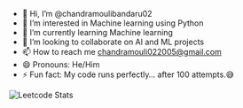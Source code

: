 - 👋 Hi, I’m @chandramoulibandaru02
- 👀 I’m interested in Machine learning using Python
- 🌱 I’m currently learning Machine learning
- 💞️ I’m looking to collaborate on AI and ML projects
- 📫 How to reach me chandramouli022005@gmail.com
- 😄 Pronouns: He/Him
- ⚡ Fun fact: My code runs perfectly… after 100 attempts.😅
<!---
chandramoulibandaru02/chandramoulibandaru02 is a ✨ special ✨ repository because its `README.md` (this file) appears on your GitHub profile.
You can click the Preview link to take a look at your changes.
--->
![Leetcode Stats](https://leetcard.chandramoulibandaru02/lapor?ext=contest)
